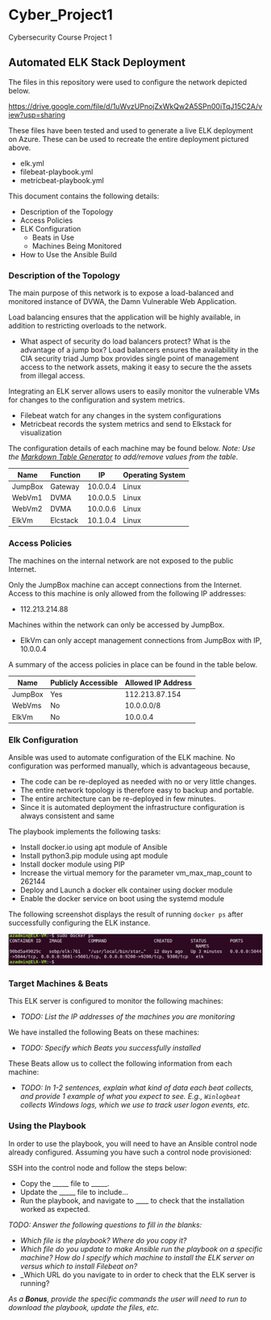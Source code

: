 # Cyber_Project1
Cybersecurity Course Project 1
## Automated ELK Stack Deployment

The files in this repository were used to configure the network depicted below.

https://drive.google.com/file/d/1uWvzUPnojZxWkQw2A5SPn00iTqJ15C2A/view?usp=sharing

These files have been tested and used to generate a live ELK deployment on Azure. These can be used to recreate the entire deployment pictured above. 

 - elk.yml 
 - filebeat-playbook.yml
 - metricbeat-playbook.yml

This document contains the following details:
- Description of the Topology
- Access Policies
- ELK Configuration
  - Beats in Use
  - Machines Being Monitored
- How to Use the Ansible Build


### Description of the Topology

The main purpose of this network is to expose a load-balanced and monitored instance of DVWA, the Damn Vulnerable Web Application.

Load balancing ensures that the application will be highly available, in addition to restricting overloads to the network.
- What aspect of security do load balancers protect? What is the advantage of a jump box?
    Load balancers ensures the availability in the CIA security triad
    Jump box provides single point of management access to the network assets, making it easy to secure the the assets from illegal access.

Integrating an ELK server allows users to easily monitor the vulnerable VMs for changes to the configuration and system metrics.
- Filebeat watch for any changes in the system configurations
- Metricbeat records the system metrics and send to Elkstack for visualization

The configuration details of each machine may be found below.
_Note: Use the [Markdown Table Generator](http://www.tablesgenerator.com/markdown_tables) to add/remove values from the table_.

| Name    | Function | IP       | Operating System |
|---------|----------|----------|------------------|
| JumpBox | Gateway  | 10.0.0.4 | Linux            |
| WebVm1  | DVMA     | 10.0.0.5 | Linux            |
| WebVm2  | DVMA     | 10.0.0.6 | Linux            |
| ElkVm   | Elcstack | 10.1.0.4 | Linux            |

### Access Policies

The machines on the internal network are not exposed to the public Internet. 

Only the JumpBox machine can accept connections from the Internet. Access to this machine is only allowed from the following IP addresses:
- 112.213.214.88

Machines within the network can only be accessed by JumpBox.
- ElkVm can only accept management connections from JumpBox with IP, 10.0.0.4

A summary of the access policies in place can be found in the table below.

| Name    | Publicly Accessible | Allowed IP Address |
|---------|---------------------|--------------------|
| JumpBox | Yes                 | 112.213.87.154     |
| WebVms  | No                  | 10.0.0.0/8         |
| ElkVm   | No                  | 10.0.0.4           |

### Elk Configuration

Ansible was used to automate configuration of the ELK machine. No configuration was performed manually, which is advantageous because,
- The code can be re-deployed as needed with no or very little changes.
- The entire network topology is therefore easy to backup and portable.
- The entire architecture can be re-deployed in few minutes.
- Since it is automated deployment the infrastructure configuration is always consistent and same

The playbook implements the following tasks:
- Install docker.io using apt module of Ansible
- Install python3.pip module using apt module
- Install docker module using PIP 
- Increase the virtual memory for the parameter vm_max_map_count to 262144
- Deploy and Launch a docker elk container using docker module
- Enable the docker service on boot using the systemd module

The following screenshot displays the result of running `docker ps` after successfully configuring the ELK instance.

![TODO: Update the path with the name of your screenshot of docker ps output](Images/docker_ps_output.png)

### Target Machines & Beats
This ELK server is configured to monitor the following machines:
- _TODO: List the IP addresses of the machines you are monitoring_

We have installed the following Beats on these machines:
- _TODO: Specify which Beats you successfully installed_

These Beats allow us to collect the following information from each machine:
- _TODO: In 1-2 sentences, explain what kind of data each beat collects, and provide 1 example of what you expect to see. E.g., `Winlogbeat` collects Windows logs, which we use to track user logon events, etc._

### Using the Playbook
In order to use the playbook, you will need to have an Ansible control node already configured. Assuming you have such a control node provisioned: 

SSH into the control node and follow the steps below:
- Copy the _____ file to _____.
- Update the _____ file to include...
- Run the playbook, and navigate to ____ to check that the installation worked as expected.

_TODO: Answer the following questions to fill in the blanks:_
- _Which file is the playbook? Where do you copy it?_
- _Which file do you update to make Ansible run the playbook on a specific machine? How do I specify which machine to install the ELK server on versus which to install Filebeat on?_
- _Which URL do you navigate to in order to check that the ELK server is running?

_As a **Bonus**, provide the specific commands the user will need to run to download the playbook, update the files, etc._
